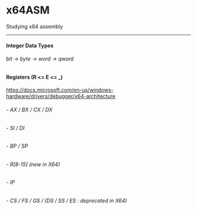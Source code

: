 # x64ASM
Studying x64 assembly

***

#### Integer Data Types
###### bit -> byte -> word -> qword

#### Registers (R <= E <= _)
https://docs.microsoft.com/en-us/windows-hardware/drivers/debugger/x64-architecture

###### - AX / BX / CX / DX
###### - SI / DI
###### - BP / SP
###### - R[8-15] (new in X64)
###### - IP
###### - CS / FS / GS / (DS / SS / ES : deprecated in X64)

